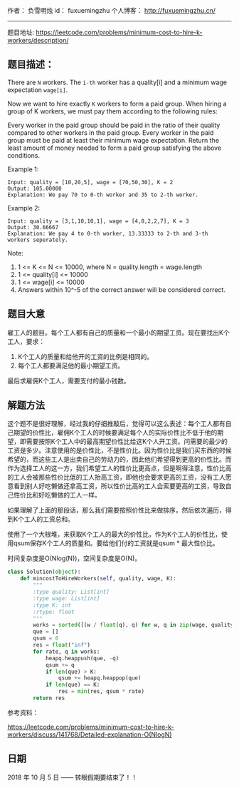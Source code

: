 作者： 		负雪明烛 
id：				fuxuemingzhu
个人博客：	http://fuxuemingzhu.cn/

---

题目地址: https://leetcode.com/problems/minimum-cost-to-hire-k-workers/description/

## 题目描述：

There are ``N`` workers.  The ``i-th`` worker has a quality[i] and a minimum wage expectation ``wage[i]``.

Now we want to hire exactly ``K`` workers to form a paid group.  When hiring a group of K workers, we must pay them according to the following rules:

Every worker in the paid group should be paid in the ratio of their quality compared to other workers in the paid group.
Every worker in the paid group must be paid at least their minimum wage expectation.
Return the least amount of money needed to form a paid group satisfying the above conditions.

 

Example 1:

    Input: quality = [10,20,5], wage = [70,50,30], K = 2
    Output: 105.00000
    Explanation: We pay 70 to 0-th worker and 35 to 2-th worker.

Example 2:

    Input: quality = [3,1,10,10,1], wage = [4,8,2,2,7], K = 3
    Output: 30.66667
    Explanation: We pay 4 to 0-th worker, 13.33333 to 2-th and 3-th workers seperately. 
 

Note:

1. 1 <= K <= N <= 10000, where N = quality.length = wage.length
1. 1 <= quality[i] <= 10000
1. 1 <= wage[i] <= 10000
1. Answers within 10^-5 of the correct answer will be considered correct.

## 题目大意

雇工人的题目。每个工人都有自己的质量和一个最小的期望工资。现在要找出K个工人，要求：

1. K个工人的质量和给他开的工资的比例是相同的。
2. 每个工人都要满足他的最小期望工资。

最后求雇佣K个工人，需要支付的最小钱数。

## 解题方法

这个题不是很好理解，经过我的仔细推敲后，觉得可以这么表述：每个工人都有自己期望的价性比，雇佣K个工人的时候要满足每个人的实际价性比不低于他的期望，即需要按照K个工人中的最高期望价性比给这K个人开工资。问需要的最少的工资是多少。注意使用的是价性比，不是性价比。因为性价比是我们买东西的时候希望的，而这些工人是出卖自己的劳动力的，因此他们希望得到更高的价性比。而作为选择工人的这一方，我们希望工人的性价比更高点，但是啊得注意，性价比高的工人会被那些性价比低的工人抬高工资，即他也会要求更高的工资，没有工人愿意看到别人好吃懒做还拿高工资，所以性价比高的工人会索要更高的工资，导致自己性价比和好吃懒做的工人一样。

如果理解了上面的那段话，那么我们需要按照价性比来做排序，然后依次遍历，得到K个工人的工资总和。

使用了一个大根堆，来获取K个工人的最大的价性比，作为K个工人的价性比，使用qsum保存K个工人的质量和。要给他们付的工资就是qsum * 最大性价比。

时间复杂度是O(Nlog(N))，空间复杂度是O(N)。

```python
class Solution(object):
    def mincostToHireWorkers(self, quality, wage, K):
        """
        :type quality: List[int]
        :type wage: List[int]
        :type K: int
        :rtype: float
        """
        works = sorted([(w / float(q), q) for w, q in zip(wage, quality)])
        que = []
        qsum = 0
        res = float("inf")
        for rate, q in works:
            heapq.heappush(que, -q)
            qsum += q
            if len(que) > K:
                qsum += heapq.heappop(que)
            if len(que) == K:
                res = min(res, qsum * rate)
        return res
```

参考资料：

https://leetcode.com/problems/minimum-cost-to-hire-k-workers/discuss/141768/Detailed-explanation-O(NlogN)

## 日期

2018 年 10 月 5 日 —— 转眼假期要结束了！！
